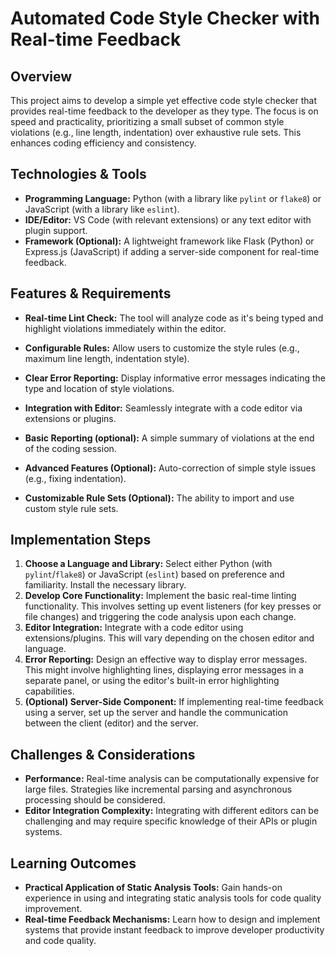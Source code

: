 # Automated Code Style Checker with Real-time Feedback

## Overview

This project aims to develop a simple yet effective code style checker that provides real-time feedback to the developer as they type.  The focus is on speed and practicality, prioritizing a small subset of common style violations (e.g., line length, indentation) over exhaustive rule sets.  This enhances coding efficiency and consistency.

## Technologies & Tools

- **Programming Language:** Python (with a library like `pylint` or `flake8`) or JavaScript (with a library like `eslint`).
- **IDE/Editor:**  VS Code (with relevant extensions) or any text editor with plugin support.
- **Framework (Optional):**  A lightweight framework like Flask (Python) or Express.js (JavaScript) if adding a server-side component for real-time feedback.

## Features & Requirements

- **Real-time Lint Check:** The tool will analyze code as it's being typed and highlight violations immediately within the editor.
- **Configurable Rules:** Allow users to customize the style rules (e.g., maximum line length, indentation style).
- **Clear Error Reporting:** Display informative error messages indicating the type and location of style violations.
- **Integration with Editor:** Seamlessly integrate with a code editor via extensions or plugins.
- **Basic Reporting (optional):** A simple summary of violations at the end of the coding session.

- **Advanced Features (Optional):** Auto-correction of simple style issues (e.g., fixing indentation).
- **Customizable Rule Sets (Optional):**  The ability to import and use custom style rule sets.

## Implementation Steps

1. **Choose a Language and Library:** Select either Python (with `pylint`/`flake8`) or JavaScript (`eslint`) based on preference and familiarity. Install the necessary library.
2. **Develop Core Functionality:** Implement the basic real-time linting functionality. This involves setting up event listeners (for key presses or file changes) and triggering the code analysis upon each change.
3. **Editor Integration:** Integrate with a code editor using extensions/plugins.  This will vary depending on the chosen editor and language.
4. **Error Reporting:** Design an effective way to display error messages. This might involve highlighting lines, displaying error messages in a separate panel, or using the editor's built-in error highlighting capabilities.
5. **(Optional) Server-Side Component:** If implementing real-time feedback using a server, set up the server and handle the communication between the client (editor) and the server.

## Challenges & Considerations

- **Performance:** Real-time analysis can be computationally expensive for large files. Strategies like incremental parsing and asynchronous processing should be considered.
- **Editor Integration Complexity:** Integrating with different editors can be challenging and may require specific knowledge of their APIs or plugin systems.

## Learning Outcomes

- **Practical Application of Static Analysis Tools:** Gain hands-on experience in using and integrating static analysis tools for code quality improvement.
- **Real-time Feedback Mechanisms:** Learn how to design and implement systems that provide instant feedback to improve developer productivity and code quality.

